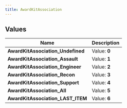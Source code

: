 ```yaml
---
title: AwardKitAssociation
---
```


## Values
| Name | Description |
| ---- | ----------- |
| **AwardKitAssociation_Undefined** | Value: **0** |
| **AwardKitAssociation_Assault** | Value: **1** |
| **AwardKitAssociation_Engineer** | Value: **2** |
| **AwardKitAssociation_Recon** | Value: **3** |
| **AwardKitAssociation_Support** | Value: **4** |
| **AwardKitAssociation_All** | Value: **5** |
| **AwardKitAssociation_LAST_ITEM** | Value: **6** |

